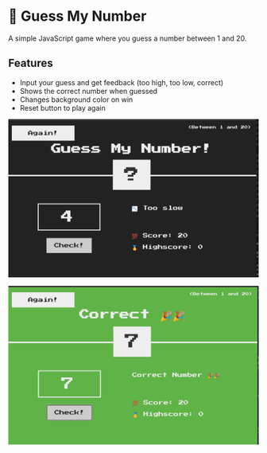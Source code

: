 # 🎲 Guess My Number

A simple JavaScript game where you guess a number between 1 and 20.

## Features

- Input your guess and get feedback (too high, too low, correct)
- Shows the correct number when guessed
- Changes background color on win
- Reset button to play again

![App Screenshot](./01.png)
<br>

![App Screenshot](./02.png)

